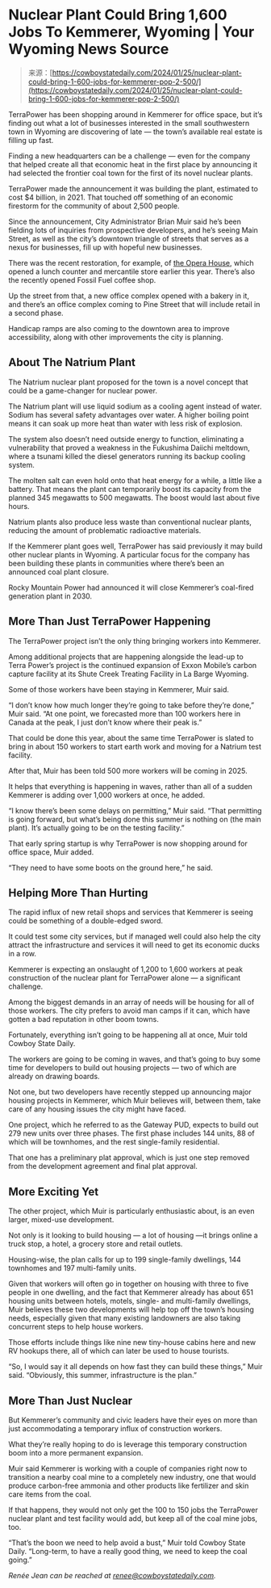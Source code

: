 <!--yml
category: 未分类
date: 2024-05-27 15:13:27
-->

# Nuclear Plant Could Bring 1,600 Jobs To Kemmerer, Wyoming | Your Wyoming News Source

> 来源：[https://cowboystatedaily.com/2024/01/25/nuclear-plant-could-bring-1-600-jobs-for-kemmerer-pop-2-500/](https://cowboystatedaily.com/2024/01/25/nuclear-plant-could-bring-1-600-jobs-for-kemmerer-pop-2-500/)

TerraPower has been shopping around in Kemmerer for office space, but it’s finding out what a lot of businesses interested in the small southwestern town in Wyoming are discovering of late — the town’s available real estate is filling up fast.

Finding a new headquarters can be a challenge — even for the company that helped create all that economic heat in the first place by announcing it had selected the frontier coal town for the first of its novel nuclear plants.

TerraPower made the announcement it was building the plant, estimated to cost $4 billion, in 2021\. That touched off something of an economic firestorm for the community of about 2,500 people.

Since the announcement, City Administrator Brian Muir said he’s been fielding lots of inquiries from prospective developers, and he’s seeing Main Street, as well as the city’s downtown triangle of streets that serves as a nexus for businesses, fill up with hopeful new businesses.

There was the recent restoration, for example, of [the Opera House](https://cowboystatedaily.com/2023/11/12/local-couple-save-historic-kemmerer-opera-house-from-the-wrecking-ball/), which opened a lunch counter and mercantile store earlier this year. There’s also the recently opened Fossil Fuel coffee shop.

Up the street from that, a new office complex opened with a bakery in it, and there’s an office complex coming to Pine Street that will include retail in a second phase.

Handicap ramps are also coming to the downtown area to improve accessibility, along with other improvements the city is planning.

## About The Natrium Plant

The Natrium nuclear plant proposed for the town is a novel concept that could be a game-changer for nuclear power.

The Natrium plant will use liquid sodium as a cooling agent instead of water. Sodium has several safety advantages over water. A higher boiling point means it can soak up more heat than water with less risk of explosion.

The system also doesn’t need outside energy to function, eliminating a vulnerability that proved a weakness in the Fukushima Daiichi meltdown, where a tsunami killed the diesel generators running its backup cooling system.

The molten salt can even hold onto that heat energy for a while, a little like a battery. That means the plant can temporarily boost its capacity from the planned 345 megawatts to 500 megawatts. The boost would last about five hours.

Natrium plants also produce less waste than conventional nuclear plants, reducing the amount of problematic radioactive materials.

If the Kemmerer plant goes well, TerraPower has said previously it may build other nuclear plants in Wyoming. A particular focus for the company has been building these plants in communities where there’s been an announced coal plant closure.

Rocky Mountain Power had announced it will close Kemmerer’s coal-fired generation plant in 2030.

## More Than Just TerraPower Happening

The TerraPower project isn’t the only thing bringing workers into Kemmerer.

Among additional projects that are happening alongside the lead-up to Terra Power’s project is the continued expansion of Exxon Mobile’s carbon capture facility at its Shute Creek Treating Facility in La Barge Wyoming.

Some of those workers have been staying in Kemmerer, Muir said.

“I don’t know how much longer they’re going to take before they’re done,” Muir said. “At one point, we forecasted more than 100 workers here in Canada at the peak, I just don’t know where their peak is.”

That could be done this year, about the same time TerraPower is slated to bring in about 150 workers to start earth work and moving for a Natrium test facility.

After that, Muir has been told 500 more workers will be coming in 2025\.

It helps that everything is happening in waves, rather than all of a sudden Kemmerer is adding over 1,000 workers at once, he added.

“I know there’s been some delays on permitting,” Muir said. “That permitting is going forward, but what’s being done this summer is nothing on (the main plant). It’s actually going to be on the testing facility.”

That early spring startup is why TerraPower is now shopping around for office space, Muir added.

“They need to have some boots on the ground here,” he said.

## Helping More Than Hurting

The rapid influx of new retail shops and services that Kemmerer is seeing could be something of a double-edged sword.

It could test some city services, but if managed well could also help the city attract the infrastructure and services it will need to get its economic ducks in a row.

Kemmerer is expecting an onslaught of 1,200 to 1,600 workers at peak construction of the nuclear plant for TerraPower alone — a significant challenge.

Among the biggest demands in an array of needs will be housing for all of those workers. The city prefers to avoid man camps if it can, which have gotten a bad reputation in other boom towns.

Fortunately, everything isn’t going to be happening all at once, Muir told Cowboy State Daily.

The workers are going to be coming in waves, and that’s going to buy some time for developers to build out housing projects — two of which are already on drawing boards.

Not one, but two developers have recently stepped up announcing major housing projects in Kemmerer, which Muir believes will, between them, take care of any housing issues the city might have faced.

One project, which he referred to as the Gateway PUD, expects to build out 279 new units over three phases. The first phase includes 144 units, 88 of which will be townhomes, and the rest single-family residential.

That one has a preliminary plat approval, which is just one step removed from the development agreement and final plat approval.

## More Exciting Yet

The other project, which Muir is particularly enthusiastic about, is an even larger, mixed-use development.

Not only is it looking to build housing — a lot of housing —it brings online a truck stop, a hotel, a grocery store and retail outlets.

Housing-wise, the plan calls for up to 199 single-family dwellings, 144 townhomes and 197 multi-family units.

Given that workers will often go in together on housing with three to five people in one dwelling, and the fact that Kemmerer already has about 651 housing units between hotels, motels, single- and multi-family dwellings, Muir believes these two developments will help top off the town’s housing needs, especially given that many existing landowners are also taking concurrent steps to help house workers.

Those efforts include things like nine new tiny-house cabins here and new RV hookups there, all of which can later be used to house tourists.

“So, I would say it all depends on how fast they can build these things,” Muir said. “Obviously, this summer, infrastructure is the plan.”

## More Than Just Nuclear

But Kemmerer’s community and civic leaders have their eyes on more than just accommodating a temporary influx of construction workers.

What they’re really hoping to do is leverage this temporary construction boom into a more permanent expansion.

Muir said Kemmerer is working with a couple of companies right now to transition a nearby coal mine to a completely new industry, one that would produce carbon-free ammonia and other products like fertilizer and skin care items from the coal.

If that happens, they would not only get the 100 to 150 jobs the TerraPower nuclear plant and test facility would add, but keep all of the coal mine jobs, too.

“That’s the boon we need to help avoid a bust,” Muir told Cowboy State Daily. “Long-term, to have a really good thing, we need to keep the coal going.”

*Renée Jean can be reached at [renee@cowboystatedaily.com](mailto:renee@cowboystatedaily.com).*